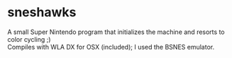 # sneshawks

A small Super Nintendo program that initializes the machine and resorts to color cycling ;)  
Compiles with WLA DX for OSX (included); I used the BSNES emulator.
